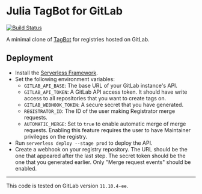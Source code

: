 # Julia TagBot for GitLab

[![Build Status](https://travis-ci.com/invenia/TagBotGitLab.svg?branch=master)](https://travis-ci.com/invenia/TagBotGitLab)

A minimal clone of [TagBot](https://github.com/JuliaRegistries/TagBot) for registries hosted on GitLab.

## Deployment

- Install the [Serverless Framework](https://serverless.com).
- Set the following environment variables:
  - `GITLAB_API_BASE`: The base URL of your GitLab instance's API.
  - `GITLAB_API_TOKEN`: A GitLab API access token.
    It should have write access to all repositories that you want to create tags on.
  - `GITLAB_WEBHOOK_TOKEN`: A secure secret that you have generated.
  - `REGISTRATOR_ID`: The ID of the user making Registrator merge requests.
  - `AUTOMATIC_MERGE`: Set to `true` to enable automatic merge of merge requests.
    Enabling this feature requires the user to have Maintainer privileges on the registry.
- Run `serverless deploy --stage prod` to deploy the API.
- Create a webhook on your registry repository.
  The URL should be the one that appeared after the last step.
  The secret token should be the one that you generated earlier.
  Only "Merge request events" should be enabled.

---

This code is tested on GitLab version `11.10.4-ee`.
